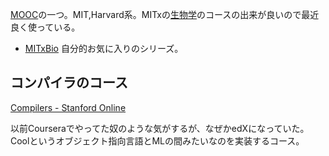 [MOOC](MOOC.md)の一つ。MIT,Harvard系。MITxの[生物学](生物学.md)のコースの出来が良いので最近良く使っている。

- [MITxBio](MITxBio.md) 自分的お気に入りのシリーズ。

## コンパイラのコース

[Compilers - Stanford Online](https://online.stanford.edu/courses/soe-ycscs1-compilers)

以前Courseraでやってた奴のような気がするが、なぜかedXになっていた。
Coolというオブジェクト指向言語とMLの間みたいなのを実装するコース。